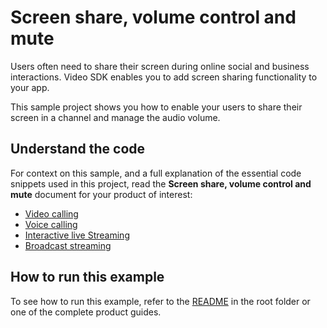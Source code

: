 # Screen share, volume control and mute

Users often need to share their screen during online social and business interactions. Video SDK enables you to add screen sharing functionality to your app.

This sample project shows you how to enable your users to share their screen in a channel and manage the audio volume.

## Understand the code

For context on this sample, and a full explanation of the essential code snippets used in this project, read the **Screen share, volume control and mute** document for your product of interest:

* [Video calling](https://docs.agora.io/en/video-calling/develop/product-workflow?platform=flutter)
* [Voice calling](https://docs.agora.io/en/voice-calling/develop/product-workflow?platform=flutter)
* [Interactive live Streaming](https://docs.agora.io/en/interactive-live-streaming/develop/product-workflow?platform=flutter)
* [Broadcast streaming](https://docs.agora.io/en/broadcast-streaming/develop/product-workflow?platform=flutter)

## How to run this example

To see how to run this example, refer to the [README](../../../README.md) in the root folder or one of the complete product guides.
